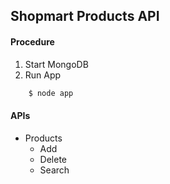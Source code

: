 ## Shopmart Products API
#### Procedure
1. Start MongoDB
2. Run App 
```php
	$ node app
```

#### APIs
- Products
	- Add
	- Delete
	- Search
